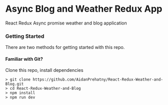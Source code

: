 # Async Blog and Weather Redux App
React Redux Async promise weather and blog application

### Getting Started

There are two methods for getting started with this repo.

#### Familiar with Git?
Clone this repo, install dependencies

```
> git clone https://github.com/AidanPrehatny/React-Redux-Weather-and-Blog.git
> cd React-Redux-Weather-and-Blog
> npm install
> npm run dev
```

